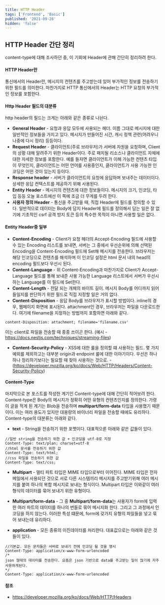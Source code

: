 ```yaml
---
title: HTTP Header
tags: ['Frontend', 'Basic']
published: '2021-09-28'
hidden: 'false'
---
```

## HTTP Header 간단 정리
content-type에 대해 조사하던 중, 이 기회에 Header에 관해 간단히 정리하려 한다.

#### HTTP Header란
통신에서의 Header란, 메시지의 컨텐츠를 주고받는데 있어 부가적인 정보를 전송하기 위한 필드를 의미한다. 마찬가지로 HTTP 통신에서의 Header는 HTTP 요청의 부가적인 정보를 포함한다.

#### Http Header 필드의 대분류
http header의 필드는 크게는 아래와 같은 종류로 나뉜다.
+ **General Header** - 요청과 응답 모두에 사용되는 헤더. 이름 그대로 메시지에 대한 일반적인 정보들을 가지고 있다. 메시지가 만들어진 시간, 캐시 정책 관련(어려우니 나중에 다시 정리) 등등이다.
+ **Request Header** - 클라이언트(주로 브라우저)가 서버에 자원을 요청하며, Client의 상황 대해 알려주기 위한 Header이다. 주로 패치될 리소스나 클라이언트 자체에 대한 자세한 정보를 포함한다. 예를 들자면 클라이언트가 이해 가능한 컨텐츠 타입이 무엇인지, 클라이언트는 어떤 언어를 사용중인지, 클라이언트가 사용 가능한 인코딩은 어떤 것이 있는지 등이다.
+ **Response header** - 서버가 클라이언트의 요청에 응답하며 보내주는 데이터이다. 상세한 응답 컨텍스트를 제공하기 위해 사용된다.
+ **Entity Header** - 메시지의 컨텐츠에 대한 정보들이다. 메시지의 크기, 인코딩, 타입 등등 오늘 포스트에선 이 쪽에 조금 더 무게를 두려 한다.
+ **사용자 정의 Header** - 통신을 주고받을 때, 직접 Header에 필드를 정의할 수 있다. 일반적으로 데이터는 Body에 담지 Header에 필드를 정의해서 담는 일은 잘 없기에 기초적인 csrf 공격 방지 토큰 등의 특수한 목적이 아니면 사용할 일은 없다.

#### Entity Header중 일부
+ **Content-Encoding** - Client가 요청 헤더의 Accept-Encoding 필드에 사용할 수 있는 Encoding 리스트를 보내면, 서버는 그 중에서 우선순위에 의해 선택된 Encoding을 Content-Encoding 필드에 Set해 메시지를 전송한다. 브라우저는 해당 인코딩으로 컨텐츠를 해석하며 이 인코딩 설정은 html 문서 내의 head의 encoding 필드보다 우선시 된다. 
+ **Content-Language** - 위 Content-Encoding과 마찬가지로 Client가 Accept-Language 필드를 통해 보내준 사용 가능한 Language 리스트에서 서버가 우선시하는 Language를 이 필드에 Set한다.
+ **Content-Length** - 전달 되는 개체의 바이트 길이. 메시지 Body를 어디까지 읽어들일지를 판단하기 위한 필드로 직접 지정할 일은 거의 없다.
+ **Content-Disposition** - 응답 Body를 브라우저가 표시할 방법이다. inline의 경우, 웹페이지 화면에 표시된다. attachment인 경우, 브라우저는 파일을 다운로드한다. 여기에 filename을 지정하는 방법까지 포함하면 아래와 같다.
```
content-Disposition: attachment; filename='filename.csv'
```
이는 client로 파일을 전송할 때 종종 쓰이곤 한다. (예시 - https://docs.nestjs.com/techniques/streaming-files)
+ **Content-Security-Policy** - XSS에 대한 룰을 정의할 떄 사용하는 필드. 몇 가지 예외를 제외하고는 대부분 origin과 endpoint 룰에 대한 이야기이다. 우선은 하나하나 정리하기보다는 필요할 때 찾아 사용하는 것으로. - (https://developer.mozilla.org/ko/docs/Web/HTTP/Headers/Content-Security-Policy)

#### Content-Type
마지막으로 본 포스트를 작성한 계기인 Content-type에 대해 간단히 적어보려 한다. Content-type은 Body의 메시지가 정확히 어떤 유형의 컨텐츠인지를 정의한다. 가령 이 글을 적게 된 계기는 Blob을 전송하며 **multipart/form-data** 타입을 사용했기 때문이다. 이는 여러 용도가 있지만 대용량의 바이너리 파일을 전송할 때에도 유리하다. Content-type의 대분류는 아래와 같다. 
+ **text** - String을 전송하기 위한 포멧이다. 대표적으론 아래와 같은 값들이 있다.
```
//일반 string을 전송하기 위한 값 + 인코딩을 utf-8로 지정
Content-Type: text/plan; charset=utf-8
//html 문서를 전송하기 위한 값
Content-Type: text/html;
//css 파일을 전송하기 위한 값
Content-Type: text/css;
```
+ **Multipart** - 멀티 파트 타입은 MIME 타입으로부터 이어진다. MIME 타입은 전자 메일에서 사용되던 것으로 서로 다른 시스템끼리 메시지를 주고받기위해 여러 메시지를 붙여 하나의 복합 메시지로 보내는 형식이다. Multipart 타입은 이와같이 여러 형식의 데이터를 묶어 보내기 위한 유형이다. 

+ **Multipart/form-data** - 그 중 **Multipart/form-data**는 사용자가 form에 입력한 여러 파트의 데이터를 하나의 번들로 묶어 메시지화 한다. 그리고 그 과정에서 인코딩을 하지 않는다. 이러한 특성 떄문에, form에 갖가지 유형의 파일들을 넣고 묶어 보내는데 유리하다.
+ **application** - 모든 종류의 이진데이터를 처리한다. 대표값으로는 아래와 같은 것들이 있다.
```
//기본값. 모든 문자들은 서버로 보내기 전에 인코딩 될 것을 명시
Content-Type: application/x-www-form-urlencoded
/*
json 형태의 데이터를 전송한다. 요즘은 json 기반으로 data를 주고받는 일이 많기에 자주 사용하게된다.
*/
Content-Type: application/x-www-form-urlencoded
```

#### 참조
+ https://developer.mozilla.org/ko/docs/Web/HTTP/Headers